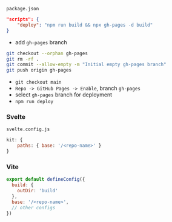 `package.json`
``` json
"scripts": {
    "deploy": "npm run build && npx gh-pages -d build"
}
``` 
- add `gh-pages` branch
``` bash
git checkout --orphan gh-pages
git rm -rf .
git commit --allow-empty -m "Initial empty gh-pages branch"
git push origin gh-pages
```
- `git checkout main`
- `Repo -> GitHub Pages -> Enable`, branch `gh-pages`
- select `gh-pages` branch for deployment
- `npm run deploy`
### Svelte
`svelte.config.js`
``` js
kit: {
    paths: { base: '/<repo-name>' }
}
```
### Vite
``` js
export default defineConfig({
  build: {
    outDir: 'build'
  },
  base: '/<repo-name>',
  // other configs
})
```